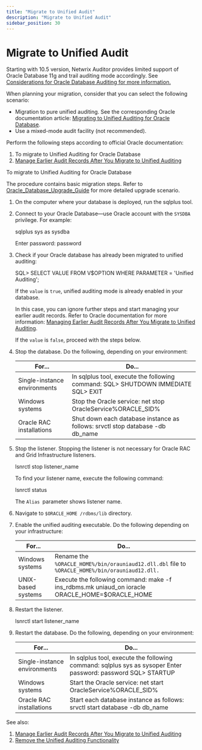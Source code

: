 ```yaml
---
title: "Migrate to Unified Audit"
description: "Migrate to Unified Audit"
sidebar_position: 30
---
```


# Migrate to Unified Audit

Starting with 10.5 version, Netwrix Auditor provides limited support of Oracle Database 11g and
trail auditing mode accordingly. See
[Considerations for Oracle Database Auditing for more information.](overview.md#considerations-for-oracle-database-11g)

When planning your migration, consider that you can select the following scenario:

- Migration to pure unified auditing. See the corresponding Oracle documentation article:
  [Migrating to Unified Auditing for Oracle Database](https://docs.oracle.com/database/121/UPGRD/afterup.htm#migrating-to-unified-auditing-for-oracle-database).
- Use a mixed-mode audit facility (not recommended).

Perform the following steps according to official Oracle documentation:

1. To migrate to Unified Auditing for Oracle Database
2. [Manage Earlier Audit Records After You Migrate to Unified Auditing](https://docs.oracle.com/database/121/UPGRD/afterup.htm#manage-earlier-audit-records-after-you-migrate-to-unified-auditing)

To migrate to Unified Auditing for Oracle Database

The procedure contains basic migration steps. Refer to
[Oracle_Database_Upgrade_Guide](https://docs.oracle.com/database/121/UPGRD/toc.htm) for more
detailed upgrade scenario.

1. On the computer where your database is deployed, run the sqlplus tool.
2. Connect to your Oracle Database—use Oracle account with the `SYSDBA` privilege. For example:

    sqlplus sys as sysdba

    Enter password: password

3. Check if your Oracle database has already been migrated to unified auditing:

    SQL> SELECT VALUE FROM V$OPTION WHERE PARAMETER = 'Unified Auditing';

    If the `value` is `true`, unified auditing mode is already enabled in your database.

    In this case, you can ignore further steps and start managing your earlier audit records. Refer
    to Oracle documentation for more information:
    [Managing Earlier Audit Records After You Migrate to Unified Auditing](https://docs.oracle.com/database/121/UPGRD/afterup.htm#managing-earlier-audit-records-after-you-migrate-to-unified-auditing).

    If the `value` is `false`, proceed with the steps below.

4. Stop the database. Do the following, depending on your environment:

    | For...                       | Do...                                                                             |
    | ---------------------------- | --------------------------------------------------------------------------------- |
    | Single-instance environments | In sqlplus tool, execute the following command: SQL> SHUTDOWN IMMEDIATE SQL> EXIT |
    | Windows systems              | Stop the Oracle service: net stop OracleService%ORACLE_SID%                       |
    | Oracle RAC installations     | Shut down each database instance as follows: srvctl stop database -db db_name     |

5. Stop the listener. Stopping the listener is not necessary for Oracle RAC and Grid Infrastructure
   listeners.

    lsnrctl stop listener_name

    To find your listener name, execute the following command:

    lsnrctl status

    The `Alias `parameter shows listener name.

6. Navigate to `$ORACLE_HOME /rdbms/lib` directory.
7. Enable the unified auditing executable. Do the following depending on your infrastructure:

    | For...             | Do...                                                                                           |
    | ------------------ | ----------------------------------------------------------------------------------------------- |
    | Windows systems    | Rename the `%ORACLE_HOME%/bin/orauniaud12.dll.dbl` file to `%ORACLE_HOME%/bin/orauniaud12.dll.` |
    | UNIX-based systems | Execute the following command: make -f ins_rdbms.mk uniaud_on ioracle ORACLE_HOME=$ORACLE_HOME  |

8. Restart the listener.

    lsnrctl start listener_name

9. Restart the database. Do the following, depending on your environment:

    | For...                       | Do...                                                                                                        |
    | ---------------------------- | ------------------------------------------------------------------------------------------------------------ |
    | Single-instance environments | In sqlplus tool, execute the following command: sqlplus sys as sysoper Enter password: password SQL> STARTUP |
    | Windows systems              | Start the Oracle service: net start OracleService%ORACLE_SID%                                                |
    | Oracle RAC installations     | Start each database instance as follows: srvctl start database -db db_name                                   |

See also:

1. [Manage Earlier Audit Records After You Migrate to Unified Auditing](https://docs.oracle.com/database/121/UPGRD/afterup.htm#manage-earlier-audit-records-after-you-migrate-to-unified-auditing)
2. [Remove the Unified Auditing Functionality](https://docs.oracle.com/database/121/UPGRD/afterup.htm#remove-the-unified-auditing-functionality)
